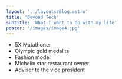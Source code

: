 ```yaml
---
layout: '../layouts/Blog.astro'
title: 'Beyond Tech'
subtitle: 'What I want to do with my life'
poster: '/images/image4.jpg'
---
```


- 5X Matathoner
- Olympic gold medalits
- Fashion model
- Michelin star restaurant owner
- Adviser to the vice president